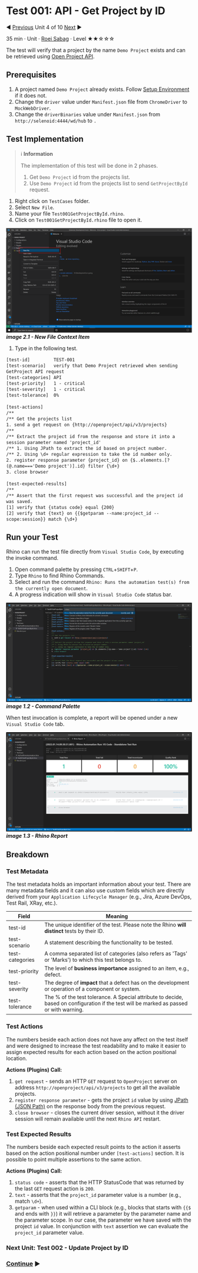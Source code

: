 # Test 001: API - Get Project by ID

:arrow_backward: [Previous](./03.InterceptAndReplicateAPICalls.md) Unit 4 of 10 [Next](./05.Test002UpdateProjectById.md) :arrow_forward:

35 min · Unit · [Roei Sabag](https://www.linkedin.com/in/roei-sabag-247aa18/) · Level ★★☆☆☆
  
The test will verify that a project by the name `Demo Project` exists and can be retrieved using [Open Project API](https://www.openproject.org/docs/api/endpoints/).  

## Prerequisites

1. A project named `Demo Project` already exists. Follow [Setup Environment](../Tutorials.SetupEnvironment/00.Module.md) if it does not.
2. Change the `driver` value under `Manifest.json` file from `ChromeDriver` to `MockWebDriver`.
3. Change the `driverBinaries` value under `Manifest.json` from `http://selenoid:4444/wd/hub` to `.`

## Test Implementation

> :information_source: **Information**
>  
> The implementation of this test will be done in 2 phases.
>
> 1. Get `Demo Project` id from the projects list.
> 2. Use `Demo Project` id from the projects list to send `GetProjectById` request.  

1. Right click on `TestCases` folder.
2. Select `New File`.  
3. Name your file `Test001GetProjectById.rhino`.
4. Click on `Test001GetProjectById.rhino` file to open it.  

![image 2.1 - New File Context Item](./Images/m01u02_2.png)  
_**image 2.1 - New File Context Item**_  

1. Type in the following test.

```rhino
[test-id]         TEST-001
[test-scenario]   verify that Demo Project retrieved when sending GetProject API request
[test-categories] API
[test-priority]   1 - critical
[test-severity]   1 - critical
[test-tolerance]  0%

[test-actions]
/**
/** Get the projects list
1. send a get request on {http://openproject/api/v3/projects}
/**
/** Extract the project id from the response and store it into a session parameter named 'project_id'
/** 1. Using JPath to extract the id based on project number.
/** 2. Using \d+ regular expression to take the id number only.
2. register response parameter {project_id} on {$..elements.[?(@.name==='Demo project')].id} filter {\d+}
3. close browser

[test-expected-results]
/**
/** Assert that the first request was successful and the project id was saved.
[1] verify that {status code} equal {200}
[2] verify that {text} on {{$getparam --name:project_id --scope:session}} match {\d+}
```

## Run your Test

Rhino can run the test file directly from `Visual Studio Code`, by executing the invoke command.  

1. Open command palette by pressing `CTRL`+`SHIFT`+`P`.
2. Type `Rhino` to find Rhino Commands.
3. Select and run the command `Rhino: Runs the automation test(s) from the currently open document`.
4. A progress indication will show in `Visual Studio Code` status bar.  

![image 1.2 - Command Palette](./Images/m01u04_1.png)
_**image 1.2 - Command Palette**_  

When test invocation is complete, a report will be opened under a new `Visual Studio Code` tab.  

![image 1.3 - Rhino Report](./Images/m01u04_2.png)
_**image 1.3 - Rhino Report**_  

## Breakdown

### Test Metadata

The test metadata holds an important information about your test. There are many metadata fields and it can also use custom fields which are directly derived from your `Application Lifecycle Manager` (e.g., Jira, Azure DevOps, Test Rail, XRay, etc.).

| Field           | Meaning                                                                                                                                  |
|-----------------|------------------------------------------------------------------------------------------------------------------------------------------|
| test-id         | The unique identifier of the test. Please note the Rhino **will distinct** tests by their ID.                                            |
| test-scenario   | A statement describing the functionality to be tested.                                                                                   |
| test-categories | A comma separated list of categories (also refers as 'Tags' or 'Marks') to which this test belongs to.                                   |
| test-priority   | The level of **business importance** assigned to an item, e.g., defect.                                                                  |
| test-severity   | The degree of **impact** that a defect has on the development or operation of a component or system.                                     |
| test-tolerance  | The % of the test tolerance. A Special attribute to decide, based on configuration if the test will be marked as passed or with warning. |

### Test Actions

The numbers beside each action does not have any affect on the test itself and were designed to increase the test readability and to make it easier to assign expected results for each action based on the action positional location.  

**Actions (Plugins) Call:**  

1. `get request` - sends an HTTP `GET` request to `OpenProject` server on address `http://openproject/api/v3/projects` to get all the available projects.
2. `register response parameter` - gets the project `id` value by using [JPath (JSON Path)](https://goessner.net/articles/JsonPath/) on the response body from the previous request.
3. `close browser` - closes the current driver session, without it the driver session will remain available until the next `Rhino API` restart.

### Test Expected Results

The numbers beside each expected result points to the action it asserts based on the action positional number under `[test-actions]` section. It is possible to point multiple assertions to the same action.  

**Actions (Plugins) Call:**

1. `status code` - asserts that the HTTP StatusCode that was returned by the last `GET` request action is `200`.
2. `text` - asserts that the `project_id` parameter value is a number (e.g., match `\d+`).
3. `getparam` - when used within a CLI block (e.g., blocks that starts with `{{$` and ends with `}}`) it will retrieve a parameter by the parameter name and the parameter scope. In our case, the parameter we have saved with the project `id` value. In conjunction with `text` assertion we can evaluate the `project_id` parameter value.

### Next Unit: Test 002 - Update Project by ID

### [Continue](./05.Test002UpdateProjectById.md) :arrow_forward:
